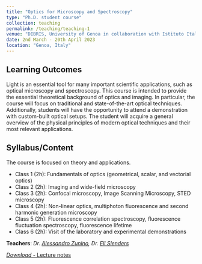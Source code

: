 ```yaml
---
title: "Optics for Microscopy and Spectroscopy"
type: "Ph.D. student course"
collection: teaching
permalink: /teaching/teaching-1
venue: "DIBRIS, University of Genoa in collaboration with Istituto Italiano di Tecnologia"
date: 2nd March - 20th April 2023
location: "Genoa, Italy"
---
```

## Learning Outcomes
Light is an essential tool for many important scientific applications, such as optical microscopy and spectroscopy. This course is intended to provide the essential theoretical background of optics and imaging. In particular, the course will focus on traditional and state-of-the-art optical techniques. Additionally, students will have the opportunity to attend a demonstration with custom-built optical setups. The student will acquire a general overview of the physical principles of modern optical techniques and their most relevant applications.

## Syllabus/Content
The course is focused on theory and applications.
- Class 1 (2h): Fundamentals of optics (geometrical, scalar, and vectorial optics)
- Class 2 (2h): Imaging and wide-field microscopy
- Class 3 (2h): Confocal microscopy, Image Scanning Microscopy, STED microscopy
- Class 4 (2h): Non-linear optics, multiphoton fluorescence and second harmonic generation microscopy
- Class 5 (2h): Fluorescence correlation spectroscopy, fluorescence fluctuation spectroscopy, fluorescence lifetime
- Class 6 (2h): Visit of the laboratory and experimental demonstrations


**Teachers**: *Dr. [Alessandro Zunino](https://vicidominilab.github.io/team/AZ/), Dr. [Eli Slenders](https://vicidominilab.github.io/team/ES/)*

[*Download* - Lecture notes](https://vicidominilab.github.io/files/teaching-1.pdf)
